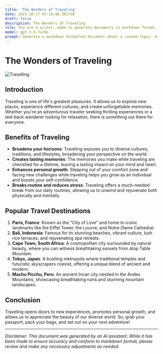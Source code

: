 ```yaml
---
title: 'The Wonders of Traveling'
date: 2023-10-17 07:14:46.301758
draft: false
description: The Wonders of Traveling
role: You are a writer, made to generate documents in markdown format. It is very important that all of the documents you generate are in valid markdown format.
model: gpt-3.5-turbo
prompt: Generate a markdown formatted document about a random topic. At the bottom, include a disclaimer explaining that the document was generated by you. The first line of the document should be the title. Make sure that the entire document is in proper markdown format, using a mix of various tags to make the document visually appealing.
---
```


# The Wonders of Traveling

![Travelling](https://images.unsplash.com/photo-1619743511014-8f48acc7c415)

## Introduction
Traveling is one of life's greatest pleasures. It allows us to explore new places, experience different cultures, and create unforgettable memories. Whether you're an adventurous traveler seeking thrilling experiences or a laid-back wanderer looking for relaxation, there is something out there for everyone.

## Benefits of Traveling
- **Broadens your horizons**: Traveling exposes you to diverse cultures, traditions, and lifestyles, broadening your perspective on the world.
- **Creates lasting memories**: The memories you make while traveling are cherished for a lifetime, leaving a lasting impact on your mind and heart.
- **Enhances personal growth**: Stepping out of your comfort zone and facing new challenges while traveling helps you grow as an individual and boosts your self-confidence.
- **Breaks routine and reduces stress**: Traveling offers a much-needed break from our daily routines, allowing us to unwind and rejuvenate both physically and mentally.

## Popular Travel Destinations
1. **Paris, France**: Known as the "City of Love" and home to iconic landmarks like the Eiffel Tower, the Louvre, and Notre-Dame Cathedral.
2. **Bali, Indonesia**: Famous for its stunning beaches, vibrant culture, lush rice terraces, and rejuvenating spa retreats.
3. **Cape Town, South Africa**: A cosmopolitan city surrounded by natural beauty, where you can witness breathtaking sunsets from atop Table Mountain.
4. **Tokyo, Japan**: A bustling metropolis where traditional temples and futuristic skyscrapers coexist, offering a unique blend of ancient and modern.
5. **Machu Picchu, Peru**: An ancient Incan city nestled in the Andes Mountains, showcasing breathtaking ruins and stunning mountain landscapes.

## Conclusion
Traveling opens doors to new experiences, promotes personal growth, and allows us to appreciate the beauty of our diverse world. So, grab your passport, pack your bags, and set out on your next adventure!

---

*Disclaimer: This document was generated by an AI assistant. While it has been made to ensure accuracy and conform to markdown format, please review and make any necessary adjustments as needed.*